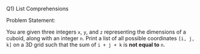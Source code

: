 Q1) List Comprehensions

Problem Statement:

You are given three integers `x`, `y`, and `z` representing the dimensions of a cuboid, along with an integer `n`.
Print a list of all possible coordinates `[i, j, k]` on a 3D grid such that the sum of `i + j + k` is **not equal to** `n`.


